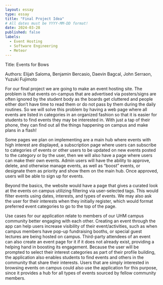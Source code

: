 ```yaml
---
layout: essay
type: essay
title: "Final Project Idea"
# All dates must be YYYY-MM-DD format!
date: 2024-03-28
published: false
labels:
  - Event Hosting
  - Software Engineering
  - Meteor
---
```


Title: Events for Bows

Authors: Elijah Saloma, Benjamin Bercasio, Daevin Bagcal, John Serraon, Yuzuki Fujimoto

For our final project we are going to make an event hosting site. The problem is that events on-campus that are advertised via posters/signs are often ignored by the student body as the boards get cluttered and people either don’t have time to read them or do not pass by them during the daily routines. So we will solve this problem by having a web page where all events are listed in categories in an organized fashion so that it is easier for students to find events they may be interested in. With just a tap of their phone, they can find out all the things happening on campus and make plans in a flash!

Some pages we plan on implementing are a main hub where events with high interest are displayed, a subscription page where users can subscribe to categories of events or other users to be updated on new events posted to the category or by the user, then we will also have a page where users can make their own events. Admin users will have the ability to approve, delete, and otherwise manage events, as well as “boost” events, or designate them as priority and show them on the main hub. Once approved, users will be able to sign up for events. 

Beyond the basics, the website would have a page that gives a curated look at the events on campus utilizing filtering via user-selected tags. This would filter events using dates, interests, and types of events. We may also ask the user for their interests when they initially register, which would format preferred event categories to go to the top of the page.

Use cases for our application relate to members of our UHM campus community better engaging with each other. Creating an event through the app can help users increase visibility of their event/activities, such as when campus members have pop-up fundraising booths, or special guest lectures are being hosted on campus. Third-party attendees of an event can also create an event page for it if it does not already exist, providing a helping hand in boosting its engagement. Because the user will be prompted to select their interest categories as part of their profile building, the application also enables students to find events and others in the community that share their interests. Users that are simply interested in browsing events on campus could also use the application for this purpose, since it provides a hub for all types of events sourced by fellow community members. 

